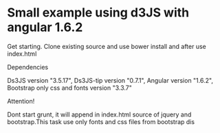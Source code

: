 # Small example using d3JS with angular 1.6.2

Get starting.
Clone existing source and use bower install and after  use index.html


Dependencies

Ds3JS version "3.5.17",
Ds3JS-tip version "0.7.1",
Angular version "1.6.2",
Bootstrap only css and fonts  version "3.3.7"


Attention!

Dont start grunt, it will append in index.html source of jquery and bootstrap.This task use only fonts and css files from bootstrap dis
